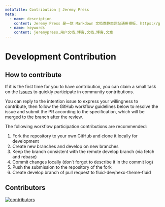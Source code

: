 ```yaml
---
metaTitle: Contribution | Jeremy Press
meta:
  - name: description
    content: Jeremy Press 是一款 Markdown 文档类静态网站通用模板. https://github.com/JeremyWu917/jeremy-press
  - name: keywords
    content: jeremypress,用户文档,博客,文档,博客,文章
---
```


# Development Contribution

## How to contribute

If it is the first time for you to have contribution, you can claim a small task on the [Issues](https://github.com/JeremyWu917/jeremy-press/issues) to quickly participate in community contributions.

You can reply to the intention issue to express your willingness to contribute, then follow the GitHub workflow guidelines below to resolve the issue and submit the PR according to the specification, which will be merged to the branch after the review.

The following workflow participation contributions are recommended:
1. Fork the repository to your own GitHub and clone it locally for development
2. Create new branches and develop on new branches
3. Keep the branch consistent with the remote develop branch (via fetch and rebase)
4. Commit changes locally (don’t forget to describe it in the commit log)
5. Push the submission to the repository of the fork
6. Create develop branch of pull request to fluid-dev/hexo-theme-fluid

## Contributors

[![contributors](https://opencollective.com/jeremy-press/contributors.svg?width=890&button=false)](https://github.com/JeremyWu917/jeremy-press/graphs/contributors)
